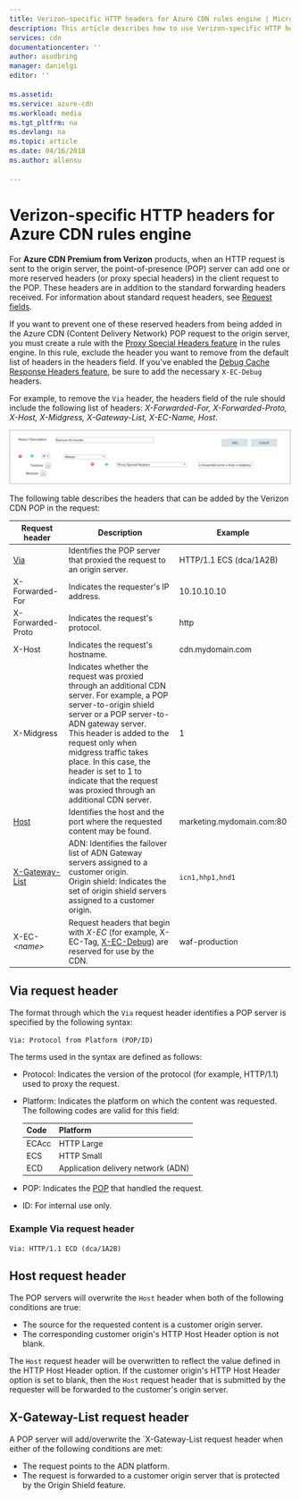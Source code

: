 ```yaml
---
title: Verizon-specific HTTP headers for Azure CDN rules engine | Microsoft Docs
description: This article describes how to use Verizon-specific HTTP headers with Azure CDN rules engine.
services: cdn
documentationcenter: ''
author: asudbring
manager: danielgi
editor: ''

ms.assetid: 
ms.service: azure-cdn
ms.workload: media
ms.tgt_pltfrm: na
ms.devlang: na
ms.topic: article
ms.date: 04/16/2018
ms.author: allensu

---
```


# Verizon-specific HTTP headers for Azure CDN rules engine

For **Azure CDN Premium from Verizon** products, when an HTTP request is sent to the origin server, the point-of-presence (POP) server can add one or more reserved headers (or proxy special headers) in the client request to the POP. These headers are in addition to the standard forwarding headers received. For information about standard request headers, see [Request fields](https://en.wikipedia.org/wiki/List_of_HTTP_header_fields#Request_fields).

If you want to prevent one of these reserved headers from being added in the Azure CDN (Content Delivery Network) POP request to the origin server, you must create a rule with the [Proxy Special Headers feature](cdn-verizon-premium-rules-engine-reference-features.md#proxy-special-headers) in the rules engine. In this rule, exclude the header you want to remove from the default list of headers in the headers field. If you've enabled the [Debug Cache Response Headers feature](cdn-verizon-premium-rules-engine-reference-features.md#debug-cache-response-headers), be sure to add the necessary `X-EC-Debug` headers. 

For example, to remove the `Via` header, the headers field of the rule should include the following list of headers: *X-Forwarded-For, X-Forwarded-Proto, X-Host, X-Midgress, X-Gateway-List, X-EC-Name, Host*. 

![Proxy Special Headers rule](./media/cdn-http-headers/cdn-proxy-special-header-rule.png)

The following table describes the headers that can be added by the Verizon CDN POP in the request:

Request header | Description | Example
---------------|-------------|--------
[Via](#via-request-header) | Identifies the POP server that proxied the request to an origin server. | HTTP/1.1 ECS (dca/1A2B)
X-Forwarded-For | Indicates the requester's IP address.| 10.10.10.10
X-Forwarded-Proto | Indicates the request's protocol. | http
X-Host | Indicates the request's hostname. | cdn.mydomain.com
X-Midgress | Indicates whether the request was proxied through an additional CDN server. For example, a POP server-to-origin shield server or a POP server-to-ADN gateway server. <br />This header is added to the request only when midgress traffic takes place. In this case, the header is set to 1 to indicate that the request was proxied through an additional CDN server.| 1
[Host](#host-request-header) | Identifies the host and the port where the requested content may be found. | marketing.mydomain.com:80
[X-Gateway-List](#x-gateway-list-request-header) | ADN: Identifies the failover list of ADN Gateway servers assigned to a customer origin. <br />Origin shield: Indicates the set of origin shield servers assigned to a customer origin. | `icn1,hhp1,hnd1`
X-EC-_&lt;name&gt;_ | Request headers that begin with *X-EC* (for example, X-EC-Tag, [X-EC-Debug](cdn-http-debug-headers.md)) are reserved for use by the CDN.| waf-production

## Via request header
The format through which the `Via` request header identifies a POP server is specified by the following syntax:

`Via: Protocol from Platform (POP/ID)` 

The terms used in the syntax are defined as follows:
- Protocol: Indicates the version of the protocol (for example, HTTP/1.1) used to proxy the request. 

- Platform: Indicates the platform on which the content was requested. The following codes are valid for this field: 

    Code | Platform
    -----|---------
    ECAcc | HTTP Large
    ECS   | HTTP Small
    ECD   | Application delivery network (ADN)

- POP: Indicates the [POP](cdn-pop-abbreviations.md) that handled the request. 

- ID: For internal use only.

### Example Via request header

`Via: HTTP/1.1 ECD (dca/1A2B)`

## Host request header
The POP servers will overwrite the `Host` header when both of the following conditions are true:
- The source for the requested content is a customer origin server.
- The corresponding customer origin's HTTP Host Header option is not blank.

The `Host` request header will be overwritten to reflect the value defined in the HTTP Host Header option.
If the customer origin's HTTP Host Header option is set to blank, then the `Host` request header that is submitted by the requester will be forwarded to the customer's origin server.

## X-Gateway-List request header
A POP server will add/overwrite the `X-Gateway-List request header when either of the following conditions are met:
- The request points to the ADN platform.
- The request is forwarded to a customer origin server that is protected by the Origin Shield feature.

